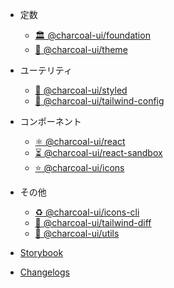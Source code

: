 - 定数

  - [🏛 @charcoal-ui/foundation](pages/constants/foundation.md)
  - [🎨 @charcoal-ui/theme](pages/constants/theme.md)

- ユーテリティ

  - [💅 @charcoal-ui/styled](pages/utilities/styled.md)
  - [🍃 @charcoal-ui/tailwind-config](pages/utilities/tailwind-config.md)

- コンポーネント

  - [⚛️ @charcoal-ui/react](pages/components/react.md)
  - [⏳ @charcoal-ui/react-sandbox](pages/components/react-sandbox.md)
  - [⭐ @charcoal-ui/icons](pages/components/icons.md)

- その他

  - [♻️ @charcoal-ui/icons-cli](pages/misc/icons-cli.md)
  - [👀 @charcoal-ui/tailwind-diff](pages/misc/tailwind-diff.md)
  - [🔨 @charcoal-ui/utils](pages/misc/utils.md)

- [Storybook](https://pixiv.github.io/charcoal)
- [Changelogs](https://github.com/pixiv/charcoal/releases)

